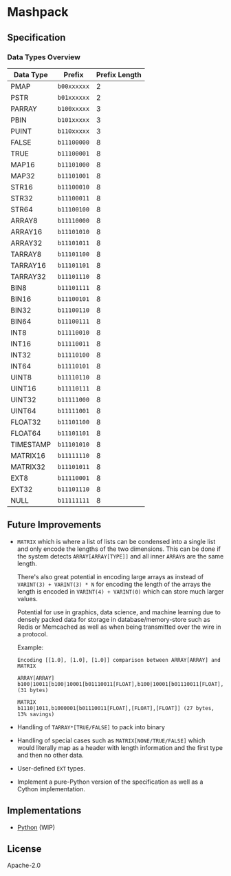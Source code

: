 # Mashpack

## Specification

### Data Types Overview

| Data Type | Prefix      | Prefix Length |
|-----------|-------------|---------------|
| PMAP      | `b00xxxxxx` | 2             |
| PSTR      | `b01xxxxxx` | 2             |
| PARRAY    | `b100xxxxx` | 3             |
| PBIN      | `b101xxxxx` | 3             |
| PUINT     | `b110xxxxx` | 3             |
| FALSE     | `b11100000` | 8             |
| TRUE      | `b11100001` | 8             |
| MAP16     | `b11101000` | 8             |
| MAP32     | `b11101001` | 8             |
| STR16     | `b11100010` | 8             |
| STR32     | `b11100011` | 8             |
| STR64     | `b11100100` | 8             |
| ARRAY8    | `b11110000` | 8             |
| ARRAY16   | `b11101010` | 8             |
| ARRAY32   | `b11101011` | 8             |
| TARRAY8   | `b11101100` | 8             |
| TARRAY16  | `b11101101` | 8             |
| TARRAY32  | `b11101110` | 8             |
| BIN8      | `b11101111` | 8             |
| BIN16     | `b11100101` | 8             |
| BIN32     | `b11100110` | 8             |
| BIN64     | `b11100111` | 8             |
| INT8      | `b11110010` | 8             |
| INT16     | `b11110011` | 8             |
| INT32     | `b11110100` | 8             |
| INT64     | `b11110101` | 8             |
| UINT8     | `b11110110` | 8             |
| UINT16    | `b11110111` | 8             |
| UINT32    | `b11111000` | 8             |
| UINT64    | `b11111001` | 8             |
| FLOAT32   | `b11101100` | 8             |
| FLOAT64   | `b11101101` | 8             |
| TIMESTAMP | `b11101010` | 8             |
| MATRIX16  | `b11111110` | 8             |
| MATRIX32  | `b11101011` | 8             |
| EXT8      | `b11110001` | 8             |
| EXT32     | `b11101110` | 8             |
| NULL      | `b11111111` | 8             |

## Future Improvements

- `MATRIX` which is where a list of lists can be condensed into a single list
  and only encode the lengths of the two dimensions. This can be done if the system
  detects `ARRAY[ARRAY[TYPE]]` and all inner `ARRAY`s are the same length.
  
  There's also great potential in encoding large arrays as instead of `VARINT(3) + VARINT(3) * N` for
  encoding the length of the arrays the length is encoded in `VARINT(4) + VARINT(0)` which can
  store much larger values.
  
  Potential for use in graphics, data science, and machine learning due to densely packed
  data for storage in database/memory-store such as Redis or Memcached as well as when
  being transmitted over the wire in a protocol.
  
  Example:
  ```
  Encoding [[1.0], [1.0], [1.0]] comparison between ARRAY[ARRAY] and MATRIX

  ARRAY[ARRAY]
  b100|10011[b100|10001[b01110011[FLOAT],b100|10001[b01110011[FLOAT],b100|10001[b01110011[FLOAT]] (31 bytes)
  
  MATRIX
  b1110|1011,b1000001[b01110011[FLOAT],[FLOAT],[FLOAT]] (27 bytes, 13% savings)
  ```

- Handling of `TARRAY*[TRUE/FALSE]` to pack into binary

- Handling of special cases such as `MATRIX[NONE/TRUE/FALSE]` which would literally map as a header
  with length information and the first type and then no other data.

- User-defined `EXT` types.

- Implement a pure-Python version of the specification as well as a Cython implementation.

## Implementations

- [Python](https://github.com/SethMichaelLarson/mshpack) (WIP)

## License

Apache-2.0
